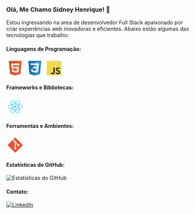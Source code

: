 ### Olá, Me Chamo Sidney Henrique! 👋

Estou ingressando na area de desenvolvedor Full Stack apaixonado por criar experiências web inovadoras e eficientes. Abaixo estão algumas das tecnologias que trabalho:

#### Linguagens de Programação:
<p>
  <img src="https://raw.githubusercontent.com/devicons/devicon/master/icons/html5/html5-original.svg" alt="HTML5" height="40" style="vertical-align:top; margin:4px">
  <img src="https://raw.githubusercontent.com/devicons/devicon/master/icons/css3/css3-original.svg" alt="CSS3" height="40" style="vertical-align:top; margin:4px">
  <img src="https://raw.githubusercontent.com/devicons/devicon/master/icons/javascript/javascript-original.svg" alt="JavaScript" height="40" style="vertical-align:top; margin:4px">
</p>

#### Frameworks e Bibliotecas:
<p>
  <img src="https://raw.githubusercontent.com/devicons/devicon/master/icons/react/react-original.svg" alt="React" height="40" style="vertical-align:top; margin:4px">
  <!-- Adicione outros frameworks ou bibliotecas aqui -->
</p>

#### Ferramentas e Ambientes:
<p>
  <img src="https://raw.githubusercontent.com/devicons/devicon/master/icons/git/git-original.svg" alt="Git" height="40" style="vertical-align:top; margin:4px">
  <!-- Adicione outras ferramentas e ambientes aqui -->
</p>

#### Estatísticas do GitHub:
![Estatísticas do GitHub](https://github-readme-stats.vercel.app/api?username=sidneyhenriquedev&show_icons=true&theme=radical)

#### Contato:
[![LinkedIn](https://img.shields.io/badge/LinkedIn-Profile-blue)](https://www.linkedin.com/in/sidney-henrique/)


<!-- Adicione outras seções conforme necessário -->
